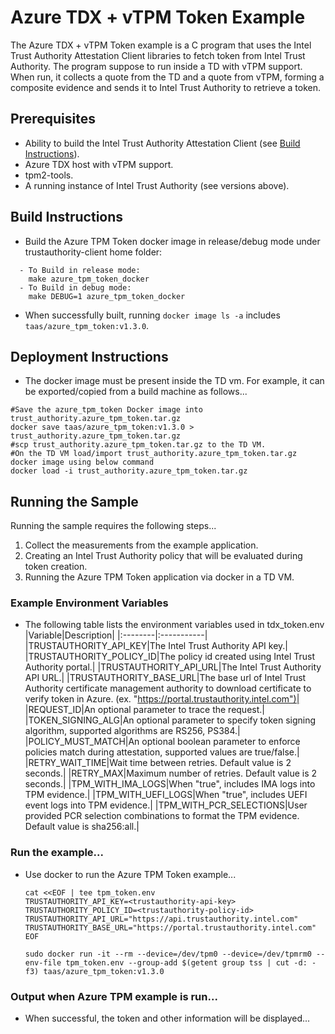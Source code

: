 # Azure TDX + vTPM Token Example
The Azure TDX + vTPM Token example is a C program that uses the Intel Trust Authority Attestation Client libraries
to fetch token from Intel Trust Authority. The program suppose to run inside a TD with vTPM support.  When run, 
it collects a quote from the TD and a quote from vTPM, forming a composite evidence and sends it to Intel Trust Authority to retrieve a token.

## Prerequisites
- Ability to build the Intel Trust Authority Attestation Client (see [Build Instructions](../../docs/builds.md)).
- Azure TDX host with vTPM support.
- tpm2-tools.
- A running instance of Intel Trust Authority (see versions above).

## Build Instructions
- Build the Azure TPM Token docker image in release/debug mode under trustauthority-client home folder:
```shell
  - To Build in release mode:  
	make azure_tpm_token_docker
  - To Build in debug mode:  
	make DEBUG=1 azure_tpm_token_docker
```
- When successfully built, running `docker image ls -a` includes `taas/azure_tpm_token:v1.3.0`.

## Deployment Instructions
- The docker image must be present inside the TD vm.  For example, it can be exported/copied 
from a build machine as follows...
```shell
#Save the azure_tpm_token Docker image into trust_authority.azure_tpm_token.tar.gz
docker save taas/azure_tpm_token:v1.3.0 > trust_authority.azure_tpm_token.tar.gz
#scp trust_authority.azure_tpm_token.tar.gz to the TD VM.
#On the TD VM load/import trust_authority.azure_tpm_token.tar.gz docker image using below command
docker load -i trust_authority.azure_tpm_token.tar.gz
``` 

## Running the Sample
Running the sample requires the following steps...
1. Collect the measurements from the example application.
2. Creating an Intel Trust Authority policy that will be evaluated during token creation.
3. Running the Azure TPM Token application via docker in a TD VM.

### Example Environment Variables
- The following table lists the environment variables used in tdx_token.env
    |Variable|Description|
    |:--------|:-----------|
    |TRUSTAUTHORITY_API_KEY|The Intel Trust Authority API key.|
    |TRUSTAUTHORITY_POLICY_ID|The policy id created using Intel Trust Authority portal.|
    |TRUSTAUTHORITY_API_URL|The Intel Trust Authority API URL.| 
    |TRUSTAUTHORITY_BASE_URL|The base url of Intel Trust Authority certificate management authority to download certificate to verify token in Azure. (ex. "https://portal.trustauthority.intel.com")|
    |REQUEST_ID|An optional parameter to trace the request.|
    |TOKEN_SIGNING_ALG|An optional parameter to specify token signing algorithm, supported algorithms are RS256, PS384.|
    |POLICY_MUST_MATCH|An optional boolean parameter to enforce policies match during attestation, supported values are true/false.|
    |RETRY_WAIT_TIME|Wait time between retries. Default value is 2 seconds.|
    |RETRY_MAX|Maximum number of retries. Default value is 2 seconds.|
    |TPM_WITH_IMA_LOGS|When "true", includes IMA logs into TPM evidence.|
    |TPM_WITH_UEFI_LOGS|When "true", includes UEFI event logs into TPM evidence.|
    |TPM_WITH_PCR_SELECTIONS|User provided PCR selection combinations to format the TPM evidence. Default value is sha256:all.|
    

### Run the example...
- Use docker to run the Azure TPM Token example...
    ```
    cat <<EOF | tee tpm_token.env
    TRUSTAUTHORITY_API_KEY=<trustauthority-api-key>
    TRUSTAUTHORITY_POLICY_ID=<trustauthority-policy-id>
    TRUSTAUTHORITY_API_URL="https://api.trustauthority.intel.com"
    TRUSTAUTHORITY_BASE_URL="https://portal.trustauthority.intel.com"
    EOF

    sudo docker run -it --rm --device=/dev/tpm0 --device=/dev/tpmrm0 --env-file tpm_token.env --group-add $(getent group tss | cut -d: -f3) taas/azure_tpm_token:v1.3.0
    ```

### Output when Azure TPM example is run...
- When successful, the token and other information will be displayed...
